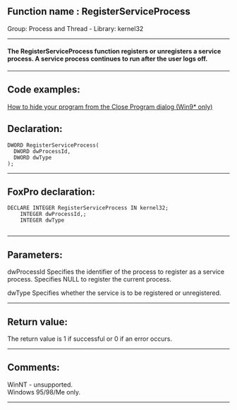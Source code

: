
## Function name : RegisterServiceProcess
Group: Process and Thread - Library: kernel32    
***  


#### The RegisterServiceProcess function registers or unregisters a service process. A service process continues to run after the user logs off. 
***  


## Code examples:
[How to hide your program from the Close Program dialog (Win9* only)](../../samples/sample_277.md)  

## Declaration:
```foxpro  
DWORD RegisterServiceProcess(
  DWORD dwProcessId,
  DWORD dwType
);  
```  
***  


## FoxPro declaration:
```foxpro  
DECLARE INTEGER RegisterServiceProcess IN kernel32;
	INTEGER dwProcessId,;
	INTEGER dwType
  
```  
***  


## Parameters:
dwProcessId 
Specifies the identifier of the process to register as a service process. Specifies NULL to register the current process. 

dwType 
Specifies whether the service is to be registered or unregistered.  
***  


## Return value:
The return value is 1 if successful or 0 if an error occurs.  
***  


## Comments:
WinNT - unsupported.  
Windows 95/98/Me only.  
  
***  

